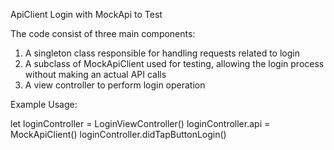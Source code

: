 ApiClient Login with MockApi to Test

The code consist of three main components: 

1. A singleton class responsible for handling requests related to login
2. A subclass of MockApiClient used for testing, allowing the login process without making an actual API calls
3. A view controller to perform login operation 

Example Usage: 

let loginController = LoginViewController() 
loginController.api = MockApiClient() 
loginController.didTapButtonLogin()


